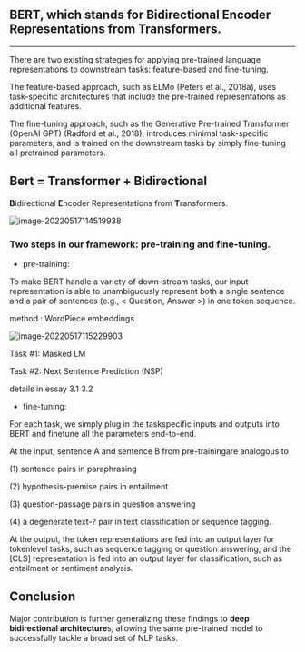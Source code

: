 ## BERT, which stands for Bidirectional Encoder Representations from Transformers.  

---

There are two existing strategies for applying pre-trained language representations to downstream tasks: feature-based and fine-tuning. 

The feature-based approach, such as ELMo (Peters et al., 2018a), uses task-specific architectures that include the pre-trained representations as additional features. 

The fine-tuning approach, such as the Generative Pre-trained Transformer (OpenAI GPT) (Radford et al., 2018), introduces minimal task-specific parameters, and is trained on the downstream tasks by simply fine-tuning all pretrained parameters.   



## Bert = Transformer + Bidirectional 

**B**idirectional **E**ncoder Representations from **T**ransformers.  



![image-20220517114519938](C:\Users\12630\Desktop\essay_reading\assest\image-20220517114519938.png)



### Two steps in our framework: pre-training and fine-tuning.   

- pre-training:

To make BERT handle a variety of down-stream tasks, our input representation is able to unambiguously represent both a single sentence and a pair of sentences (e.g., < Question, Answer >) in one token sequence.  

method : WordPiece embeddings  

![image-20220517115229903](C:\Users\12630\Desktop\essay_reading\assest\image-20220517115229903.png)

Task #1: Masked LM  

Task #2: Next Sentence Prediction (NSP)  

details in essay 3.1 3.2



- fine-tuning:

For each task, we simply plug in the taskspecific inputs and outputs into BERT and finetune all the parameters end-to-end. 



At the input, sentence A and sentence B from pre-trainingare analogous to 

(1) sentence pairs in paraphrasing

(2) hypothesis-premise pairs in entailment

(3) question-passage pairs in question answering 

(4) a degenerate text-? pair in text classification or sequence tagging. 



At the output, the token representations are fed into an output layer for tokenlevel tasks, such as sequence tagging or question answering, and the [CLS] representation is fed into an output layer for classification, such as entailment or sentiment analysis.  



## Conclusion

Major contribution is further generalizing these findings to **deep bidirectional architecture**s, allowing the same pre-trained model to successfully tackle a broad set of NLP tasks.  